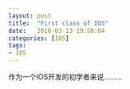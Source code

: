 ```yaml
---
layout: post
title:  "First class of IOS"
date:   2016-03-13 19:58:04
categories: [IOS]
tags:
- IOS
---
```


作为一个IOS开发的初学者来说.........

